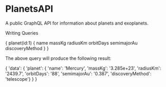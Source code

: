 # PlanetsAPI

A public GraphQL API for information about planets and exoplanets.

Writing Queries

{
  planet(id:1) {
    name
    massKg
    radiusKm
    orbitDays
    semimajorAu
    discoveryMethod
  }
}

The above query will produce the following result:

{
'data': {
  'planet': {
      'name': 'Mercury',
      'massKg': '3.285e+23',
      'radiusKm': '2439.7',
      'orbitDays': '88',
      'semimajorAu': '0.387',
      'discoveryMethod': 'telescope'}
    }
}
